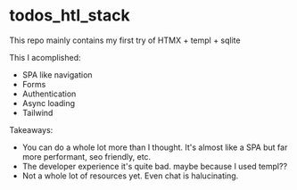# todos_htl_stack

This repo mainly contains my first try of HTMX + templ + sqlite

This I acomplished:
- SPA like navigation
- Forms
- Authentication 
- Async loading
- Tailwind

Takeaways:
- You can do a whole lot more than I thought. It's almost like a SPA but far more performant, seo friendly, etc.
- The developer experience it's quite bad. maybe because I used templ??
- Not a whole lot of resources yet. Even chat is halucinating.